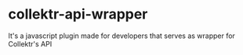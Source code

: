 collektr-api-wrapper
====================

It's a javascript plugin made for developers that serves as wrapper for Collektr's API

